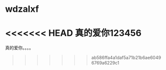 # wdzalxf
<<<<<<< HEAD
真的爱你123456
=======
真的爱你。。。。
>>>>>>> ab586ffa4a1daf5a71b21b6ae60496769a6229c1
